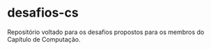 # desafios-cs
Repositório voltado para os desafios propostos para os membros do Capítulo de Computação.
